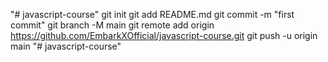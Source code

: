 "# javascript-course"  git init git add README.md git commit -m "first commit" git branch -M main git remote add origin https://github.com/EmbarkXOfficial/javascript-course.git git push -u origin main
"# javascript-course" 
